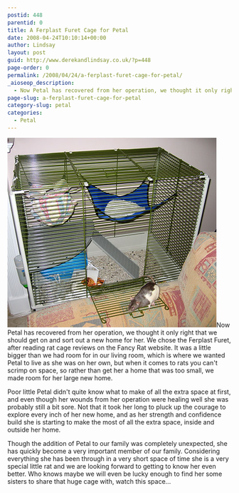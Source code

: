 ```yaml
---
postid: 448
parentid: 0
title: A Ferplast Furet Cage for Petal
date: 2008-04-24T10:10:14+00:00
author: Lindsay
layout: post
guid: http://www.derekandlindsay.co.uk/?p=448
page-order: 0
permalink: /2008/04/24/a-ferplast-furet-cage-for-petal/
_aioseop_description:
  - Now Petal has recovered from her operation, we thought it only right that we should get on and sort our a new home for her. We chose the Ferplast Furet Plus.
page-slug: a-ferplast-furet-cage-for-petal
category-slug: petal
categories:
  - Petal
---
```

<img class="alignright size-full wp-image-7653" title="post_0901Petal showing off her new Ferplast Furet cage" src="/wp-content/uploads/2008/04/post_0901.jpg" alt="post_0901Petal showing off her new Ferplast Furet cage" width="470" height="425" />Now Petal has recovered from her operation, we thought it only right that we should get on and sort out a new home for her. We chose the Ferplast Furet, after reading rat cage reviews on the Fancy Rat website. It was a little bigger than we had room for in our living room, which is where we wanted Petal to live as she was on her own, but when it comes to rats you can't scrimp on space, so rather than get her a home that was too small, we made room for her large new home.

Poor little Petal didn't quite know what to make of all the extra space at first, and even though her wounds from her operation were healing well she was probably still a bit sore. Not that it took her long to pluck up the courage to explore every inch of her new home, and as her strength and confidence build she is starting to make the most of all the extra space, inside and outside her home.

Though the addition of Petal to our family was completely unexpected, she has quickly become a very important member of our family. Considering everything she has been through in a very short space of time she is a very special little rat and we are looking forward to getting to know her even better. Who knows maybe we will even be lucky enough to find her some sisters to share that huge cage with, watch this space...